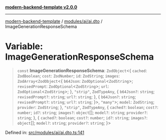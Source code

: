 [**modern-backend-template v2.0.0**](../../../../README.md)

***

[modern-backend-template](../../../../modules.md) / [modules/ai/ai.dto](../README.md) / ImageGenerationResponseSchema

# Variable: ImageGenerationResponseSchema

> `const` **ImageGenerationResponseSchema**: `ZodObject`\<\{ `cached`: `ZodBoolean`; `cost`: `ZodNumber`; `id`: `ZodString`; `images`: `ZodArray`\<`ZodObject`\<\{ `b64Json`: `ZodOptional`\<`ZodString`\>; `revisedPrompt`: `ZodOptional`\<`ZodString`\>; `url`: `ZodOptional`\<`ZodString`\>; \}, `"strip"`, `ZodTypeAny`, \{ `b64Json?`: `string`; `revisedPrompt?`: `string`; `url?`: `string`; \}, \{ `b64Json?`: `string`; `revisedPrompt?`: `string`; `url?`: `string`; \}\>, `"many"`\>; `model`: `ZodString`; `provider`: `ZodString`; \}, `"strip"`, `ZodTypeAny`, \{ `cached?`: `boolean`; `cost?`: `number`; `id?`: `string`; `images?`: `object`[]; `model?`: `string`; `provider?`: `string`; \}, \{ `cached?`: `boolean`; `cost?`: `number`; `id?`: `string`; `images?`: `object`[]; `model?`: `string`; `provider?`: `string`; \}\>

Defined in: [src/modules/ai/ai.dto.ts:141](https://github.com/maemreyo/saas-4cus-nodejs/blob/2a5b3f3aa11335dfa561e80e1feabb8e6084261e/src/modules/ai/ai.dto.ts#L141)
